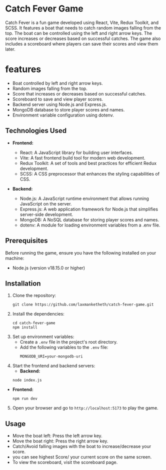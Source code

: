 
# Catch Fever Game

Catch Fever is a fun game developed using React, Vite, Redux Toolkit, and SCSS. It features a boat that needs to catch random images falling from the top. The boat can be controlled using the left and right arrow keys. The score increases or decreases based on successful catches. The game also includes a scoreboard where players can save their scores and view them later.

# features

  - Boat controlled by left and right arrow keys.
  - Random images falling from the top.
  - Score that increases or decreases based on successful catches.
  - Scoreboard to save and view player scores.
  - Backend server using Node.js and Express.js.
  - MongoDB database to store player scores and names.
  - Environment variable configuration using dotenv.

## Technologies Used

- **Frontend:**
  - React: A JavaScript library for building user interfaces.
  - Vite: A fast frontend build tool for modern web development.
  - Redux Toolkit: A set of tools and best practices for efficient Redux development.
  - SCSS: A CSS preprocessor that enhances the styling capabilities of CSS.

- **Backend:**
  - Node.js: A JavaScript runtime environment that allows running JavaScript on the server.
  - Express.js: A web application framework for Node.js that simplifies server-side development.
  - MongoDB: A NoSQL database for storing player scores and names.
  - dotenv: A module for loading environment variables from a .env file.

## Prerequisites
Before running the game, ensure you have the following installed on your machine:
- Node.js (version v18.15.0 or higher)

## Installation

1. Clone the repository:
   ```
   git clone https://github.com/laxmanketheth/catch-fever-game.git
   ```
2. Install the dependencies:
   ```
   cd catch-fever-game
   npm install
   ```
3. Set up environment variables:
   - Create a `.env` file in the project's root directory.
   - Add the following variables to the `.env` file:
     ```
     MONGODB_URI=your-mongodb-uri
     ```
4. Start the frontend and backend servers:
	 - **Backend:**
   ```
   node index.js
   ```
- **Frontend:**
   ```
   npm run dev
   ```
5. Open your browser and go to `http://localhost:5173` to play the game.

## Usage

- Move the boat left: Press the left arrow key.
- Move the boat right: Press the right arrow key.
- Catch/Avoid falling images with the boat to increase/decrease your score.
- you can see highest Score/ your current score on the same screen.
- To view the scoreboard, visit the scoreboard page.
  
